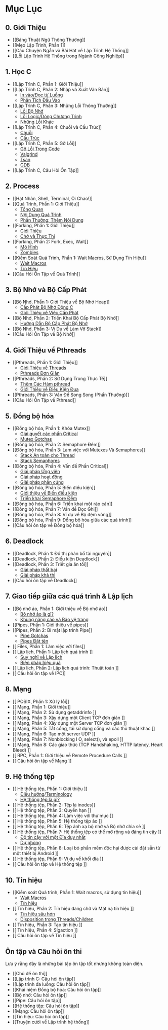 # Mục Lục

## 0. Giới Thiệu
* [[Bảng Thuật Ngữ Thông Thường]]
* [[Mẹo Lập Trình, Phần 1]]
* [[Câu Chuyện Ngắn và Bài Hát về Lập Trình Hệ Thống]]
* [[Lỗi Lập Trình Hệ Thống trong Ngành Công Nghiệp]]

## 1. Học C
* [[Lập Trình C, Phần 1: Giới Thiệu]]
* [[Lập Trình C, Phần 2: Nhập và Xuất Văn Bản]]
   * [In vào/Đọc từ Luồng](https://github.com/angrave/SystemProgramming/wiki/C-Programming%2C-Part-2%3A-Text-Input-And-Output#printing-to-streams)
   * [Phân Tích Đầu Vào](https://github.com/angrave/SystemProgramming/wiki/C-Programming%2C-Part-2%3A-Text-Input-And-Output#parsing-input)
* [[Lập Trình C, Phần 3: Những Lỗi Thông Thường]]
   * [Lỗi Bộ Nhớ](https://github.com/angrave/SystemProgramming/wiki/C-Programming%2C-Part-3%3A-Common-Gotchas#memory-mistakes)
   * [Lỗi Logic/Dòng Chương Trình](https://github.com/angrave/SystemProgramming/wiki/C-Programming%2C-Part-3%3A-Common-Gotchas#logic-and-program-flow-mistakes)
   * [Những Lỗi Khác](https://github.com/angrave/SystemProgramming/wiki/C-Programming%2C-Part-3%3A-Common-Gotchas#other-gotchas)
* [[Lập Trình C, Phần 4: Chuỗi và Cấu Trúc]]
   * [Chuỗi](https://github.com/angrave/SystemProgramming/wiki/C-Programming%2C-Part-4%3A-Strings-and-Structs#strings-structs-and-gotchas)
   * [Cấu Trúc](https://github.com/angrave/SystemProgramming/wiki/C-Programming%2C-Part-4%3A-Strings-and-Structs#so-whats-a-struct)
* [[Lập Trình C, Phần 5: Gỡ Lỗi]]
   * [Gỡ Lỗi Trong Code](https://github.com/angrave/SystemProgramming/wiki/C-Programming%2C-Part-5%3A-Debugging#in-code-debugging)
   * [Valgrind](https://github.com/angrave/SystemProgramming/wiki/C-Programming%2C-Part-5%3A-Debugging#valgrind)
   * [Tsan](https://github.com/angrave/SystemProgramming/wiki/C-Programming%2C-Part-5%3A-Debugging#tsan)
   * [GDB](https://github.com/angrave/SystemProgramming/wiki/C-Programming%2C-Part-5%3A-Debugging#gdb)
* [[Lập Trình C, Câu Hỏi Ôn Tập]]

## 2. Process
* [[Hạt Nhân, Shell, Terminal, Ôi Chao!]]
* [[Quá Trình, Phần 1: Giới Thiệu]]
   * [Tổng Quan](https://github.com/angrave/SystemProgramming/wiki/Processes,-Part-1:-Introduction#overview)
   * [Nội Dung Quá Trình](https://github.com/angrave/SystemProgramming/wiki/Processes,-Part-1:-Introduction#process-contents)
   * [Phần Thưởng: Thêm Nội Dung](https://github.com/angrave/SystemProgramming/wiki/Processes,-Part-1:-Introduction#process-functionslimitations-bonus)
* [[Forking, Phần 1: Giới Thiệu]]
   * [Giới Thiệu](https://github.com/angrave/SystemProgramming/wiki/Forking%2C-Part-1%3A-Introduction#intro-to-fork)
   * [Chờ và Thực Thi](https://github.com/angrave/SystemProgramming/wiki/Forking%2C-Part-1%3A-Introduction#waiting-and-execing)
* [[Forking, Phần 2: Fork, Exec, Wait]]
   * [Mô Hình](https://github.com/angrave/SystemProgramming/wiki/Forking,-Part-2:-Fork,-Exec,-Wait#the-pattern)
   * [Zombies](https://github.com/angrave/SystemProgramming/wiki/Forking,-Part-2:-Fork,-Exec,-Wait#zombies)
* [[Kiểm Soát Quá Trình, Phần 1: Wait Macros, Sử Dụng Tín Hiệu]]
   * [Wait Macros](https://github.com/angrave/SystemProgramming/wiki/Process-Control%2C-Part-1%3A-Wait-macros%2C-using-signals#wait-macros)
   * [Tín Hiệu](https://github.com/angrave/SystemProgramming/wiki/Process-Control%2C-Part-1%3A-Wait-macros%2C-using-signals#signals)
* [[Câu Hỏi Ôn Tập về Quá Trình]]

## 3. Bộ Nhớ và Bộ Cấp Phát
* [[Bộ Nhớ, Phần 1: Giới Thiệu về Bộ Nhớ Heap]]
   * [Cấp Phát Bộ Nhớ Động C](https://github.com/angrave/SystemProgramming/wiki/Memory,-Part-1:-Heap-Memory-Introduction#c-dynamic-memory-allocation)
   * [Giới Thiệu về Việc Cấp Phát](https://github.com/angrave/SystemProgramming/wiki/Memory,-Part-1:-Heap-Memory-Introduction#intro-to-allocating)
* [[Bộ Nhớ, Phần 2: Triển Khai Bộ Cấp Phát Bộ Nhớ]]
   * [Hướng Dẫn Bộ Cấp Phát Bộ Nhớ](https://github.com/angrave/SystemProgramming/wiki/Memory%2C-Part-2%3A-Implementing-a-Memory-Allocator#memory-allocator-tutorial)
* [[Bộ Nhớ, Phần 3: Ví Dụ về Làm Vỡ Stack]]
* [[Câu Hỏi Ôn Tập về Bộ Nhớ]]

## 4. Giới Thiệu về Pthreads
* [[Pthreads, Phần 1: Giới Thiệu]]
   * [Giới Thiệu về Threads](https://github.com/angrave/SystemProgramming/wiki/Pthreads,-Part-1:-Introduction#intro-to-threads)
   * [Pthreads Đơn Giản](https://github.com/angrave/SystemProgramming/wiki/Pthreads,-Part-1:-Introduction#simple-usage)
* [[Pthreads, Phần 2: Sử Dụng Trong Thực Tế]]
   * [Thêm Các Hàm pthread](https://github.com/angrave/SystemProgramming/wiki/Pthreads,-Part-2:-Usage-in-Practice#more-pthread-functions)
   * [Giới Thiệu về Điều Kiện Đua](https://github.com/angrave/SystemProgramming/wiki/Pthreads,-Part-2:-Usage-in-Practice#intro-to-race-conditions)
* [[Pthreads, Phần 3: Vấn Đề Song Song (Phần Thưởng)]]
* [[Câu Hỏi Ôn Tập về Pthread]]
## 5. Đồng bộ hóa
* [[Đồng bộ hóa, Phần 1: Khóa Mutex]]
   * [Giải quyết các phần Critical](https://github.com/angrave/SystemProgramming/wiki/Synchronization,-Part-1:-Mutex-Locks#solving-critical-sections)
   * [Mutex Gotchas](https://github.com/angrave/SystemProgramming/wiki/Synchronization,-Part-1:-Mutex-Locks#mutex-gotchas)
* [[Đồng bộ hóa, Phần 2: Semaphore Đếm]]
* [[Đồng bộ hóa, Phần 3: Làm việc với Mutexes Và Semaphores]]
   * [Stack An toàn cho Thread](https://github.com/angrave/SystemProgramming/wiki/Synchronization%2C-Part-3%3A-Working-with-Mutexes-And-Semaphores#thread-safe-stack)
   * [Stack Semaphores](https://github.com/angrave/SystemProgramming/wiki/Synchronization%2C-Part-3%3A-Working-with-Mutexes-And-Semaphores#stack-semaphores)
* [[Đồng bộ hóa, Phần 4: Vấn đề Phần Critical]]
   * [Giải pháp Ứng viên](https://github.com/angrave/SystemProgramming/wiki/Synchronization%2C-Part-4%3A-The-Critical-Section-Problem#candidate-solutions)
   * [Giải pháp hoạt động](https://github.com/angrave/SystemProgramming/wiki/Synchronization%2C-Part-4%3A-The-Critical-Section-Problem#working-solutions)
   * [Giải pháp phần cứng](https://github.com/angrave/SystemProgramming/wiki/Synchronization%2C-Part-4%3A-The-Critical-Section-Problem#hardware-solutions)
* [[Đồng bộ hóa, Phần 5: Biến điều kiện]]
   * [Giới thiệu về Biến điều kiện](https://github.com/angrave/SystemProgramming/wiki/Synchronization%2C-Part-5%3A-Condition-Variables#intro-to-condition-variables)
   * [Triển khai Semaphore Đếm](https://github.com/angrave/SystemProgramming/wiki/Synchronization%2C-Part-5%3A-Condition-Variables#implementing-counting-semphore)
* [[Đồng bộ hóa, Phần 6: Triển khai một rào cản]]
* [[Đồng bộ hóa, Phần 7: Vấn đề Đọc Ghi]]
* [[Đồng bộ hóa, Phần 8: Ví dụ về Bộ đệm vòng]]
* [[Đồng bộ hóa, Phần 9: Đồng bộ hóa giữa các quá trình]]
* [[Câu hỏi ôn tập về Đồng bộ hóa]]

## 6. Deadlock
* [[Deadlock, Phần 1: Đồ thị phân bổ tài nguyên]]
* [[Deadlock, Phần 2: Điều kiện Deadlock]]
* [[Deadlock, Phần 3: Triết gia ăn tối]]
   * [Giải pháp thất bại](https://github.com/angrave/SystemProgramming/wiki/Deadlock,-Part-3:-Dining-Philosophers#failed-solutions)
   * [Giải pháp khả thi](https://github.com/angrave/SystemProgramming/wiki/Deadlock,-Part-3:-Dining-Philosophers#viable-solutions)
* [[Câu hỏi ôn tập về Deadlock]]

## 7. Giao tiếp giữa các quá trình & Lập lịch
* [[Bộ nhớ ảo, Phần 1: Giới thiệu về Bộ nhớ ảo]]
   * [Bộ nhớ ảo là gì?](https://github.com/angrave/SystemProgramming/wiki/Virtual-Memory%2C-Part-1%3A-Introduction-to-Virtual-Memory#what-is-virtual-memory)
   * [Khung nâng cao và Bảo vệ trang](https://github.com/angrave/SystemProgramming/wiki/Virtual-Memory%2C-Part-1%3A-Introduction-to-Virtual-Memory#advanced-frames-and-page-protections)
* [[Pipes, Phần 1: Giới thiệu về pipes]]
* [[Pipes, Phần 2: Bí mật lập trình Pipe]]
   * [Pipe Gotchas](https://github.com/angrave/SystemProgramming/wiki/Pipes%2C-Part-2%3A-Pipe-programming-secrets#pipe-gotchas)
   * [Pipes Đặt tên](https://github.com/angrave/SystemProgramming/wiki/Pipes%2C-Part-2%3A-Pipe-programming-secrets#named-pipes)
* [[ Files, Phần 1: Làm việc với files]]
* [[ Lập lịch, Phần 1: Lập lịch quá trình ]]
   * [Suy nghĩ về Lập lịch](https://github.com/angrave/SystemProgramming/wiki/Scheduling%2C-Part-1%3A-Scheduling-Processes#thinking-about-scheduling)
   * [Biện pháp hiệu quả](https://github.com/angrave/SystemProgramming/wiki/Scheduling%2C-Part-1%3A-Scheduling-Processes#measures-of-efficiency)
* [[ Lập lịch, Phần 2: Lập lịch quá trình: Thuật toán ]]
* [[ Câu hỏi ôn tập về IPC]]
## 8. Mạng
* [[ POSIX, Phần 1: Xử lý lỗi]]
* [[ Mạng, Phần 1: Giới thiệu]]
* [[ Mạng, Phần 2: Sử dụng getaddrinfo ]]
* [[ Mạng, Phần 3: Xây dựng một Client TCP đơn giản ]]
* [[ Mạng, Phần 4: Xây dựng một Server TCP đơn giản ]]
* [[ Mạng, Phần 5: Tắt cổng, tái sử dụng cổng và các thủ thuật khác ]]
* [[ Mạng, Phần 6: Tạo một server UDP ]]
* [[ Mạng, Phần 7: Nonblocking I O, select(), và epoll ]]
* [[ Mạng, Phần 8: Các giao thức (TCP Handshaking, HTTP latency, Heart Bleed) ]]
* [[ RPC, Phần 1: Giới thiệu về Remote Procedure Calls ]]
* [[ Câu hỏi ôn tập về Mạng ]]

## 9. Hệ thống tệp
* [[ Hệ thống tệp, Phần 1: Giới thiệu ]]
   * [Điều hướng/Terminology](https://github.com/angrave/SystemProgramming/wiki/File-System%2C-Part-1%3A-Introduction#navigationterminology)
   * [Hệ thống tệp là gì?](https://github.com/angrave/SystemProgramming/wiki/File-System%2C-Part-1%3A-Introduction#so-whats-a-file-system)
* [[ Hệ thống tệp, Phần 2: Tệp là inodes]]
* [[ Hệ thống tệp, Phần 3: Quyền hạn ]]
* [[ Hệ thống tệp, Phần 4: Làm việc với thư mục ]]
* [[ Hệ thống tệp, Phần 5: Hệ thống tệp ảo ]]
* [[ Hệ thống tệp, Phần 6: Tệp ánh xạ bộ nhớ và Bộ nhớ chia sẻ ]]
* [[ Hệ thống tệp, Phần 7: Hệ thống tệp có thể mở rộng và đáng tin cậy ]]
   * [Độ tin cậy với một Đĩa duy nhất](https://github.com/angrave/SystemProgramming/wiki/File-System%2C-Part-7%3A-Scalable-and-Reliable-Filesystems#reliable-single-disk-filesystems)
   * [Dự phòng](https://github.com/angrave/SystemProgramming/wiki/File-System%2C-Part-7%3A-Scalable-and-Reliable-Filesystems#redundancy)
* [[ Hệ thống tệp, Phần 8: Loại bỏ phần mềm độc hại được cài đặt sẵn từ một thiết bị Android ]]
* [[ Hệ thống tệp, Phần 9: Ví dụ về khối đĩa ]]
* [[ Câu hỏi ôn tập về Hệ thống tệp ]]

## 10. Tín hiệu
* [[Kiểm soát Quá trình, Phần 1: Wait macros, sử dụng tín hiệu]]
   * [Wait Macros](https://github.com/angrave/SystemProgramming/wiki/Process-Control%2C-Part-1%3A-Wait-macros%2C-using-signals#wait-macros)
   * [Tín hiệu](https://github.com/angrave/SystemProgramming/wiki/Process-Control%2C-Part-1%3A-Wait-macros%2C-using-signals#signals)
* [[ Tín hiệu, Phần 2: Tín hiệu đang chờ và Mặt nạ tín hiệu ]]
   * [Tín hiệu sâu hơn](https://github.com/angrave/SystemProgramming/wiki/Signals,-Part-2:-Pending-Signals-and-Signal-Masks#signals-in-depth)
   * [Disposition trong Threads/Children](https://github.com/angrave/SystemProgramming/wiki/Signals,-Part-2:-Pending-Signals-and-Signal-Masks#disposition-in-threadschildren)
* [[ Tín hiệu, Phần 3: Tạo tín hiệu ]]
* [[ Tín hiệu, Phần 4: Sigaction ]]
* [[ Câu hỏi ôn tập về Tín hiệu ]]
## Ôn tập và Câu hỏi ôn thi
Lưu ý rằng đây là những bài tập ôn tập tốt nhưng không toàn diện.

* [[Chủ đề ôn thi]]
* [[Lập trình C: Câu hỏi ôn tập]]
* [[Lập trình đa luồng: Câu hỏi ôn tập]]
* [[Khái niệm Đồng bộ hóa: Câu hỏi ôn tập]]
* [[Bộ nhớ: Câu hỏi ôn tập]]
* [[Pipe: Câu hỏi ôn tập]]
* [[Hệ thống tệp: Câu hỏi ôn tập]]
* [[Mạng: Câu hỏi ôn tập]]
* [[Tín hiệu: Câu hỏi ôn tập]]
* [[Truyện cười về Lập trình hệ thống]]